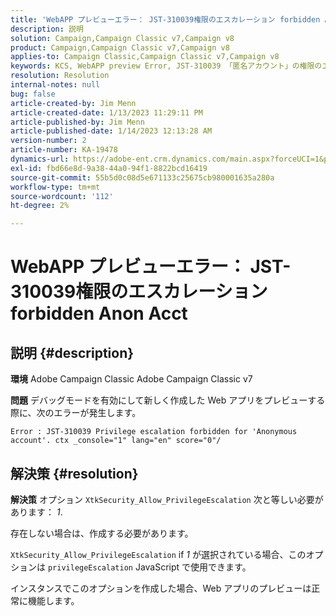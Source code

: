 ```yaml
---
title: 'WebAPP プレビューエラー： JST-310039権限のエスカレーション forbidden Anon Acct'
description: 説明
solution: Campaign,Campaign Classic v7,Campaign v8
product: Campaign,Campaign Classic v7,Campaign v8
applies-to: Campaign Classic,Campaign Classic v7,Campaign v8
keywords: KCS, WebAPP preview Error, JST-310039 「匿名アカウント」の権限のエスカレーションが禁止されています。 ctx _console="1" lang=", ACC, Adobe Campaign Classic, Adobe Campaign Classic v7
resolution: Resolution
internal-notes: null
bug: false
article-created-by: Jim Menn
article-created-date: 1/13/2023 11:29:11 PM
article-published-by: Jim Menn
article-published-date: 1/14/2023 12:13:28 AM
version-number: 2
article-number: KA-19478
dynamics-url: https://adobe-ent.crm.dynamics.com/main.aspx?forceUCI=1&pagetype=entityrecord&etn=knowledgearticle&id=31556c12-9a93-ed11-aad1-6045bd0065f9
exl-id: fbd66e8d-9a38-44a0-94f1-8822bcd16419
source-git-commit: 55b5d0c08d5e671133c25675cb980001635a280a
workflow-type: tm+mt
source-wordcount: '112'
ht-degree: 2%

---
```


# WebAPP プレビューエラー： JST-310039権限のエスカレーション forbidden Anon Acct

## 説明 {#description}


<b>環境</b>
Adobe Campaign Classic Adobe Campaign Classic v7

<b>問題</b>
デバッグモードを有効にして新しく作成した Web アプリをプレビューする際に、次のエラーが発生します。


```
Error : JST-310039 Privilege escalation forbidden for 'Anonymous account'. ctx _console="1" lang="en" score="0"/
```



## 解決策 {#resolution}


<b>解決策</b>
オプション `XtkSecurity_Allow_PrivilegeEscalation` 次と等しい必要があります： *1*.

存在しない場合は、作成する必要があります。

`XtkSecurity_Allow_PrivilegeEscalation` if *1* が選択されている場合、このオプションは `privilegeEscalation` JavaScript で使用できます。

インスタンスでこのオプションを作成した場合、Web アプリのプレビューは正常に機能します。
